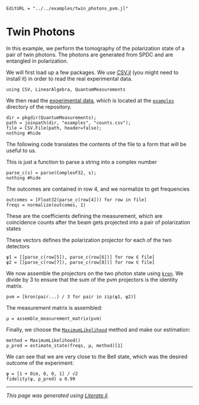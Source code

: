 ```@meta
EditURL = "../../examples/twin_photons_pvm.jl"
```

# Twin Photons
In this example, we perform the tomography of the polarization state of a pair of twin photons.
The photons are generated from SPDC and are entangled in polarization.

We will first load up a few packages.
We use [CSV.jl](https://github.com/JuliaData/CSV.jl) (you might need to install it)
in order to read the real experimental data.

````@example twin_photons_pvm
using CSV, LinearAlgebra, QuantumMeasurements
````

We then read the [experimental data](https://github.com/marcsgil/QuantumMeasurements.jl/tree/master/examples/counts.csv),
which is located at the [`examples`](https://github.com/marcsgil/QuantumMeasurements.jl/tree/master/examples) directory of the repository.

````@example twin_photons_pvm
dir = pkgdir(QuantumMeasurements);
path = joinpath(dir, "examples", "counts.csv");
file = CSV.File(path, header=false);
nothing #hide
````

The following code translates the contents of the file to a form that will be useful to us.

This is just a function to parse a string into a complex number

````@example twin_photons_pvm
parse_c(s) = parse(ComplexF32, s);
nothing #hide
````

The outcomes are contained in row 4, and we normalize to get frequencies

````@example twin_photons_pvm
outcomes = [Float32(parse_c(row[4])) for row in file]
freqs = normalize(outcomes, 1)
````

These are the coefficients defining the measurement, which are coincidence counts after the beam gets
projected into a pair of polarization states

These vectors defines the polarization projector for each of the two detectors

````@example twin_photons_pvm
ψ1 = [[parse_c(row[5]), parse_c(row[6])] for row ∈ file]
ψ2 = [[parse_c(row[7]), parse_c(row[8])] for row ∈ file]
````

We now assemble the projectors on the two photon state using [`kron`](https://docs.julialang.org/en/v1/stdlib/LinearAlgebra/#Base.kron).
We divide by 3 to ensure that the sum of the pvm projectors is the identity matrix.

````@example twin_photons_pvm
pvm = [kron(pair...) / 3 for pair in zip(ψ1, ψ2)]
````

The measurement matrix is assembled:

````@example twin_photons_pvm
μ = assemble_measurement_matrix(pvm)
````

Finally, we choose the [`MaximumLikelihood`](@ref) method and make our estimation:

````@example twin_photons_pvm
method = MaximumLikelihood()
ρ_pred = estimate_state(freqs, μ, method)[1]
````

We can see that we are very close to the Bell state, which was the desired outcome of the experiment:

````@example twin_photons_pvm
ψ = [1 + 0im, 0, 0, 1] / √2
fidelity(ψ, ρ_pred) ≥ 0.99
````

---

*This page was generated using [Literate.jl](https://github.com/fredrikekre/Literate.jl).*

